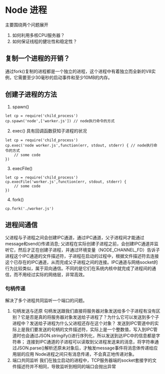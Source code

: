 # Node 进程
主要围绕两个问题展开
1. 如何利用多核CPU服务器？
2. 如何保证线程的健壮性和稳定性？
## 复制一个进程的开销？
通过fork()复制的进程都是一个独立的进程，这个进程中有着独立而全新的V8实例，它需要至少30毫秒的启动事件和至少10MB的内存。
## 创建子进程的方法
1. spawn()
```
let cp = require('child_process')
cp.spawn('node',['worker.js']) // node执行命令的方式
```
2. exec() 具有回调函数获知子进程的状况
```
let cp = require('child_process')
cp.exec('node worker.js',function(err, stdout, stderr) { // node执行命令的方式
    // some code
})
```
3. execFile()
```
let cp = require('child_process')
cp.execFile('worker.js',function(err, stdout, stderr) {
    // some code
})
```
4. fork()
```
cp.fork('./worker.js')
```
## 进程间通信
父进程与子进程之间会创建IPC通道，通过IPC通道，父子进程间才能通过message和send()传递消息;
父进程在实际创建子进程之前，会创建IPC通道并监听它，然后才正在创建子进程，并通过环境变量（NODE_CHANNEL_FD）告诉子进程这个IPC通道的文件描述符，子进程在启动的过程中，根据文件描述符去连接这个已存在的IPC通道，从而完成父子进程之间的连接。IPC通道与网络socket的行为比较类似，属于双向通信。不同的是它们在系统内核中就完成了进程间的通信，而不用经过实际的网络层，非常高效。
### 句柄传递
解决了多个进程共同监听一个端口的问题。
1. 句柄发送与还原
句柄发送跟我们直接将服务器对象发送给多个子进程有没有区别？它是否是真的将服务器对象发送给子进程了？为什么它可以发送到多个子进程中？发送给子进程为什么父进程还存在这个对象？
发送到IPC管道中的实际上是我们要发送的句柄的文件描述符，实际上是一个整数值，写入到IPC管道时也会通过JSON.stringify()进行序列化，所以发送到达IPC中的信息都是字符串；
连接到IPC通道的子进程可以读取到父进程发送来的消息，将字符串通过JSON.parse()解析还原未对象后，才触发message事件将消息体传递给应用层的应用
Node进程之间只有消息传递，不会真正地传递对象。
2. 端口共同监听
我们在独立启动的进程中，TCP服务器端的socket套接字的文件描述符并不相同，导致监听到相同的端口会抛出异常
